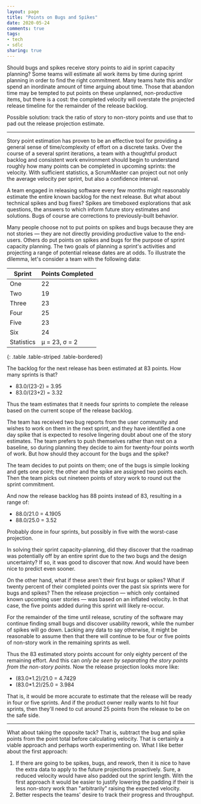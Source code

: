 ```yaml
---
layout: page
title: "Points on Bugs and Spikes"
date: 2020-05-24
comments: true
tags:
- tech
- sdlc
sharing: true
---
```


Should bugs and spikes receive story points to aid in sprint capacity planning?
Some teams will estimate all work items by time during sprint planning in order
to find the right commitment. Many teams hate this and/or spend an inordinate
amount of time arguing about time. Those that abandon time may be tempted to put
points on these unplanned, non-productive items, but there is a cost: the
completed velocity will overstate the projected release timeline for the
remainder of the release backlog.

Possible solution: track the ratio of story to non-story points and use that to
pad out the release projection estimate.

----

Story point estimation has proven to be an effective tool for providing a
general sense of time/complexity of effort on a discrete tasks. Over the course
of a several sprint iterations, a team with a thoughtful product backlog and
consistent work environment should begin to understand roughly how
many points can be completed in upcoming sprints: the velocity. With sufficient
statistics, a ScrumMaster can project out not only the average velocity per
sprint, but also a confidence interval.

A team engaged in releasing software every few months might reasonably estimate
the entire known backlog for the next release. But what about technical spikes
and bug fixes? Spikes are timeboxed explorations that ask questions, the answers
to which inform future story estimates and solutions. Bugs of course are
corrections to previously-built behavior.

Many people choose not to put points on spikes and bugs because they are not
stories &mdash; they are not directly providing productive value to the end-users.
Others do put points on spikes and bugs for the purpose of sprint capacity
planning.  The two goals of planning a sprint's activities and projecting a
range of potential release dates are at odds. To illustrate the dilemma, let's
consider a team with the following data:

| Sprint | Points Completed |
|--|--|
| One | 22 |
| Two | 19 |
| Three | 23 |
| Four | 25 |
| Five | 23 |
| Six | 24 |
| Statistics| &mu; = 23, &sigma; = 2 |
{: .table .table-striped .table-bordered}

The backlog for the next release has been estimated at 83 points. How many
sprints is that?

* 83.0/(23-2) = 3.95
* 83.0/(23+2) = 3.32

Thus the team estimates that it needs four sprints to complete the release based
on the current scope of the release backlog.

The team has received two bug reports from the user community and wishes to work
on them in the next sprint, and they have identified a one day spike that is
expected to resolve lingering doubt about one of the story estimates. The team
prefers to push themselves rather than rest on a baseline, so during planning
they decide to aim for twenty-four points worth of work. But how should they
account for the bugs and the spike?

The team decides to put points on them; one of the bugs is simple looking and
gets one point; the other and the spike are assigned two points each. Then the
team picks out nineteen points of story work to round out the sprint commitment.

And now the release backlog has 88 points instead of 83, resulting in a range of:

* 88.0/21.0 = 4.1905
* 88.0/25.0 = 3.52

Probably done in four sprints, but possibly in five with the worst-case projection.

In solving their sprint capacity-planning, did they discover that the roadmap
was potentially off by an entire sprint due to the two bugs and the design
uncertainty? If so, it was good to discover that now. And would have been nice
to predict even sooner.

On the other hand, what if these aren't their first bugs or spikes? What if
twenty percent of their completed points over the past six sprints were for bugs
and spikes? Then the release projection &mdash; which only contained known
upcoming user stories &mdash; was based on an inflated velocity. In that case,
the five points added during this sprint will likely re-occur.

For the remainder of the time until release, scrutiny of the software may
continue finding small bugs and discover usability rework, while the number of
spikes will go down. Lacking any data to say otherwise, it might be reasonable
to assume then that there will continue to be four or five points of non-story
work in the remaining sprints as well.

Thus the 83 estimated story points account for only eighty percent of the
remaining effort. And this can _only be seen by separating the story points from
the non-story points_. Now the release projection looks more like:

* (83.0*1.2)/21.0 = 4.7429
* (83.0*1.2)/25.0 = 3.984

That is, it would be more accurate to estimate that the release will be ready in
four or five sprints. And if the product owner really wants to hit four sprints,
then they'll need to cut around 25 points from the release to be on the safe
side.

----

What about taking the opposite tack? That is, subtract the bug and spike points
from the point total before calculating velocity. That is certainly a viable
approach and perhaps worth experimenting on.  What I like better about the first
approach:

1. If there are going to be spikes, bugs, and rework, then it is nice to have
   the extra data to apply to the future projections proactively. Sure, a
   reduced velocity would have also padded out the sprint length. With the first
   approach it would be easier to justify lowering the padding if their is less
   non-story work than "arbitrarily" raising the expected velocity.
1. Better respects the teams' desire to track their progress and throughput.
